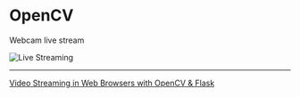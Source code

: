 # OpenCV

Webcam live stream

<!--
<img src="/camera_feed">
-->

![Live Streaming](/camera_feed)

---

[Video Streaming in Web Browsers with OpenCV & Flask](https://towardsdatascience.com/video-streaming-in-web-browsers-with-opencv-flask-93a38846fe00)
